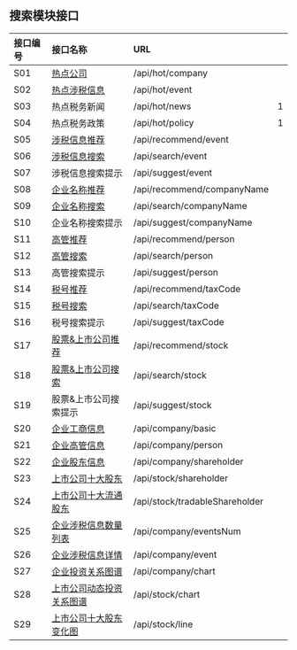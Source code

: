 ## 搜索模块接口

| 接口编号 | 接口名称 | URL |  |
| :--- | :--- | :--- | :--- |
| S01 | [热点公司](/热点公司.md) | /api/hot/company |  |
| S02 | [热点涉税信息](/热点涉税事件.md) | /api/hot/event |  |
| S03 | 热点税务新闻 | /api/hot/news | 1 |
| S04 | 热点税务政策 | /api/hot/policy | 1 |
| S05 | [涉税信息推荐](/涉税信息推荐.md) | /api/recommend/event |  |
| S06 | [涉税信息搜索](/she-shui-xin-xi-sou-suo.md) | /api/search/event |  |
| S07 | 涉税信息搜索提示 | /api/suggest/event |  |
| S08 | [企业名称推荐](/qi-ye-ming-cheng-tui-jian.md) | /api/recommend/companyName |  |
| S09 | [企业名称搜索](/qi-ye-ming-cheng-sou-suo.md) | /api/search/companyName |  |
| S10 | 企业名称搜索提示 | /api/suggest/companyName |  |
| S11 | [高管推荐](/gao-guan-tui-jian.md) | /api/recommend/person |  |
| S12 | [高管搜索](/s08gao-guan-sou-suo.md) | /api/search/person |  |
| S13 | 高管搜索提示 | /api/suggest/person |  |
| S14 | [税号推荐](/shui-hao-tui-jian.md) | /api/recommend/taxCode |  |
| S15 | [税号搜索](/shui-hao-sou-suo.md) | /api/search/taxCode |  |
| S16 | 税号搜索提示 | /api/suggest/taxCode |  |
| S17 | [股票&上市公司推荐](/gu-796826-shang-shi-gong-si-tui-jian.md) | /api/recommend/stock |  |
| S18 | [股票&上市公司搜索](/gao-guan-sou-suo.md) | /api/search/stock |  |
| S19 | 股票&上市公司搜索提示 | /api/suggest/stock |  |
| S20 | [企业工商信息](/s13qi-ye-gong-shang-xin-xi.md) | /api/company/basic |  |
| S21 | [企业高管信息](/s14qi-ye-gao-guan-xin-xi.md) | /api/company/person |  |
| S22 | [企业股东信息](/s15qi-ye-gu-dong-xin-xi.md) | /api/company/shareholder |  |
| S23 | [上市公司十大股东](/s16shang-shi-gong-si-shi-da-gu-dong.md) | /api/stock/shareholder |  |
| S24 | [上市公司十大流通股东](/s17shang-shi-gong-si-shi-da-liu-tong-gu-dong.md) | /api/stock/tradableShareholder |  |
| S25 | [企业涉税信息数量列表](/s18qi-ye-she-shui-xin-xi.md) | /api/company/eventsNum |  |
| S26 | [企业涉税信息详情](/gong-si-she-shui-xin-xi-xiang-qing.md) | /api/company/event |  |
| S27 | [企业投资关系图谱](/s19gong-si-tou-zi-guan-xi-tu-pu.md) | /api/company/chart |  |
| S28 | [上市公司动态投资关系图谱](/s20shang-shi-gong-si-dong-tai-tou-zi-guan-xi-tu-pu.md) | /api/stock/chart |  |
| S29 | [上市公司十大股东变化图](/s21shang-shi-gong-si-shi-da-gu-dong-bian-hua-tu.md) | /api/stock/line |  |



